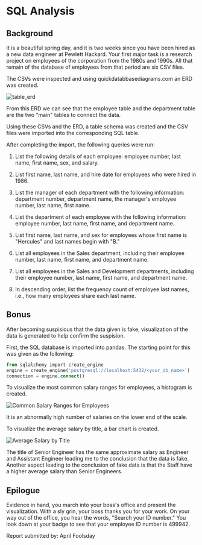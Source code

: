 # SQL Analysis

## Background

It is a beautiful spring day, and it is two weeks since you have been hired as a new data engineer at Pewlett Hackard. Your first major task is a research project on employees of the corporation from the 1980s and 1990s. All that remain of the database of employees from that period are six CSV files.

The CSVs were inspected and using quickdatabbasediagrams.com an ERD was created.

![table_erd](https://user-images.githubusercontent.com/77282780/119243089-c0f4ea80-bb31-11eb-91fc-3161a6e71aed.png)

From this ERD we can see that the employee table and the department table are the two "main" tables to connect the data.

Using these CSVs and the ERD, a table schema was created and the CSV files were imported into the corresponding SQL table.

After completing the import, the following queries were run:

1. List the following details of each employee: employee number, last name, first name, sex, and salary.

2. List first name, last name, and hire date for employees who were hired in 1986.

3. List the manager of each department with the following information: department number, department name, the manager's employee number, last name, first name.

4. List the department of each employee with the following information: employee number, last name, first name, and department name.

5. List first name, last name, and sex for employees whose first name is "Hercules" and last names begin with "B."

6. List all employees in the Sales department, including their employee number, last name, first name, and department name.

7. List all employees in the Sales and Development departments, including their employee number, last name, first name, and department name.

8. In descending order, list the frequency count of employee last names, i.e., how many employees share each last name.

## Bonus

After becoming suspisious that the data given is fake, visualization of the data is generated to help confirm the suspision.

First, the SQL database is imported into pandas. The starting point for this was given as the following:

   ```sql
   from sqlalchemy import create_engine
   engine = create_engine('postgresql://localhost:5432/<your_db_name>')
   connection = engine.connect()
   ```

To visualize the most common salary ranges for employees, a histogram is created.

![Common Salary Ranges for Employees](https://user-images.githubusercontent.com/77282780/119243271-36ad8600-bb33-11eb-8f25-7655791a3e2c.png)

It is an abnormally high number of salaries on the lower end of the scale.

To visualize the average salary by title, a bar chart is created.

![Average Salary by Title](https://user-images.githubusercontent.com/77282780/119243328-a459b200-bb33-11eb-9719-69ffa889873f.png)

The title of Senior Engineer has the same approximate salary as Engineer and Assistant Engineer leading me to the conclusion that the data is fake. Another aspect leading to the conclusion of fake data is that the Staff have a higher average salary than Senior Engineers. 


## Epilogue

Evidence in hand, you march into your boss's office and present the visualization. With a sly grin, your boss thanks you for your work. On your way out of the office, you hear the words, "Search your ID number." You look down at your badge to see that your employee ID number is 499942.

Report submitted by: April Foolsday

